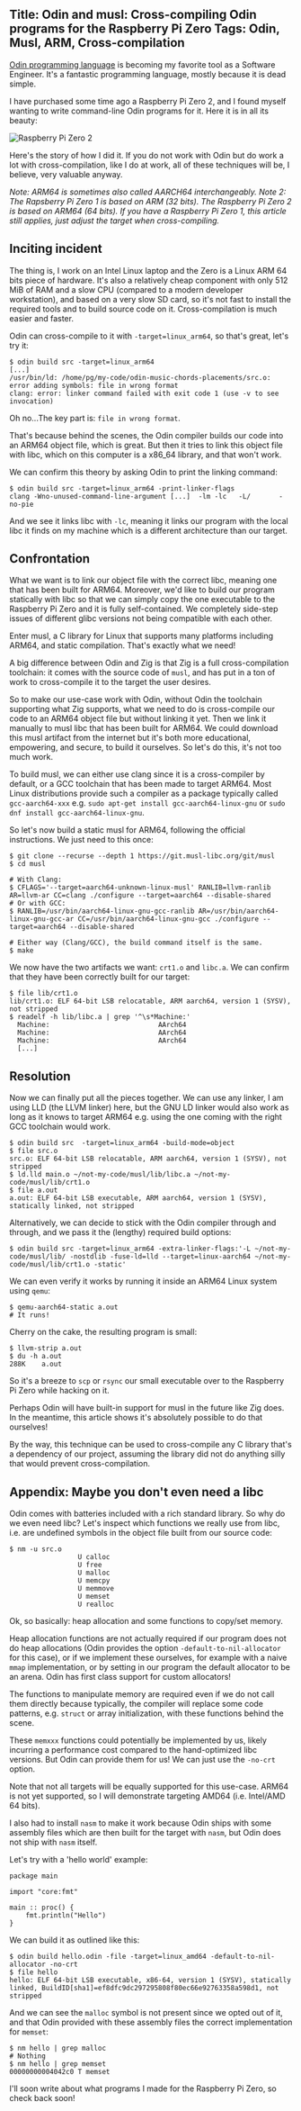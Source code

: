 Title: Odin and musl: Cross-compiling Odin programs for the Raspberry Pi Zero
Tags: Odin, Musl, ARM, Cross-compilation
---

[Odin programming language](https://odin-lang.org/) is becoming my favorite tool as a Software Engineer. It's a fantastic programming language, mostly because it is dead simple.

I have purchased some time ago a Raspberry Pi Zero 2, and I found myself wanting to write command-line Odin programs for it. Here it is in all its beauty:

![Raspberry Pi Zero 2](zero2.png)

Here's the story of how I did it. If you do not work with Odin but do work a lot with cross-compilation, like I do at work, all of these techniques will be, I believe, very valuable anyway.

*Note: ARM64 is sometimes also called AARCH64 interchangeably.*
*Note 2: The Rapsberry Pi Zero 1 is based on ARM (32 bits). The Raspberry Pi Zero 2 is based on ARM64 (64 bits). If you have a Raspberry Pi Zero 1, this article still applies, just adjust the target when cross-compiling.*

## Inciting incident

The thing is, I work on an Intel Linux laptop and the Zero is a Linux ARM 64 bits piece of hardware. It's also a relatively cheap component with only 512 MiB of RAM and a slow CPU (compared to a modern developer workstation), and based on a very slow SD card, so it's not fast to install the required tools and to build source code on it. Cross-compilation is much easier and faster.

Odin can cross-compile to it with `-target=linux_arm64`, so that's great, let's try it:

```shell
$ odin build src -target=linux_arm64
[...]
/usr/bin/ld: /home/pg/my-code/odin-music-chords-placements/src.o: error adding symbols: file in wrong format
clang: error: linker command failed with exit code 1 (use -v to see invocation)
```

Oh no...The key part is: `file in wrong format`.

That's because behind the scenes, the Odin compiler builds our code into an ARM64 object file, which is great. But then it tries to link this object file with libc, which on this computer is a x86_64 library, and that won't work.

We can confirm this theory by asking Odin to print the linking command:

```shell
$ odin build src -target=linux_arm64 -print-linker-flags
clang -Wno-unused-command-line-argument [...]  -lm -lc   -L/       -no-pie
```

And we see it links libc with `-lc`, meaning it links our program with the local libc it finds on my machine which is a different architecture than our target.

## Confrontation

What we want is to link our object file with the correct libc, meaning one that has been built for ARM64. Moreover, we'd like to build our program statically with libc so that we can simply copy the one executable to the Raspberry Pi Zero and it is fully self-contained. We completely side-step issues of different glibc versions not being compatible with each other.

Enter musl, a C library for Linux that supports many platforms including ARM64, and static compilation. That's exactly what we need!

A big difference between Odin and Zig is that Zig is a full cross-compilation toolchain: it comes with the source code of `musl`, and has put in a ton of work to cross-compile it to the target the user desires. 

So to make our use-case work with Odin, without Odin the toolchain supporting what Zig supports, what we need to do is cross-compile our code to an ARM64 object file but without linking it yet. Then we link it manually to musl libc that has been built for ARM64. We could download this musl artifact from the internet but it's both more educational, empowering, and secure, to build it ourselves. So let's do this, it's not too much work.

To build musl, we can either use clang since it is a cross-compiler by default, or a GCC toolchain that has been made to target ARM64. Most Linux distributions provide such a compiler as a package typically called `gcc-aarch64-xxx` e.g. `sudo apt-get install gcc-aarch64-linux-gnu` or `sudo dnf install gcc-aarch64-linux-gnu`.

So let's now build a static musl for ARM64, following the official instructions. We just need to this once:

```shell
$ git clone --recurse --depth 1 https://git.musl-libc.org/git/musl
$ cd musl

# With Clang:
$ CFLAGS='--target=aarch64-unknown-linux-musl' RANLIB=llvm-ranlib AR=llvm-ar CC=clang ./configure --target=aarch64 --disable-shared
# Or with GCC:
$ RANLIB=/usr/bin/aarch64-linux-gnu-gcc-ranlib AR=/usr/bin/aarch64-linux-gnu-gcc-ar CC=/usr/bin/aarch64-linux-gnu-gcc ./configure --target=aarch64 --disable-shared

# Either way (Clang/GCC), the build command itself is the same.
$ make
```

We now have the two artifacts we want: `crt1.o` and `libc.a`. We can confirm that they have been correctly built for our target:

```shell
$ file lib/crt1.o
lib/crt1.o: ELF 64-bit LSB relocatable, ARM aarch64, version 1 (SYSV), not stripped
$ readelf -h lib/libc.a | grep '^\s*Machine:'
  Machine:                           AArch64
  Machine:                           AArch64
  Machine:                           AArch64
  [...]
```

## Resolution

Now we can finally put all the pieces together. We can use any linker, I am using LLD (the LLVM linker) here, but the GNU LD linker would also work as long as it knows to target ARM64 e.g. using the one coming with the right GCC toolchain would work.

```shell
$ odin build src  -target=linux_arm64 -build-mode=object
$ file src.o
src.o: ELF 64-bit LSB relocatable, ARM aarch64, version 1 (SYSV), not stripped
$ ld.lld main.o ~/not-my-code/musl/lib/libc.a ~/not-my-code/musl/lib/crt1.o
$ file a.out
a.out: ELF 64-bit LSB executable, ARM aarch64, version 1 (SYSV), statically linked, not stripped
```

Alternatively, we can decide to stick with the Odin compiler through and through, and we pass it the (lengthy) required build options:

```shell
$ odin build src -target=linux_arm64 -extra-linker-flags:'-L ~/not-my-code/musl/lib/ -nostdlib -fuse-ld=lld --target=linux-aarch64 ~/not-my-code/musl/lib/crt1.o -static'
```

We can even verify it works by running it inside an ARM64 Linux system using `qemu`:

```shell
$ qemu-aarch64-static a.out
# It runs!
```

Cherry on the cake, the resulting program is small:

```shell
$ llvm-strip a.out
$ du -h a.out 
288K	a.out
```

So it's a breeze to `scp` or `rsync` our small executable over to the Raspberry Pi Zero while hacking on it.

Perhaps Odin will have built-in support for musl in the future like Zig does. In the meantime, this article shows it's absolutely possible to do that ourselves!

By the way, this technique can be used to cross-compile any C library that's a dependency of our project, assuming the library did not do anything silly that would prevent cross-compilation.

## Appendix: Maybe you don't even need a libc

Odin comes with batteries included with a rich standard library. So why do we even need libc? Let's inspect which functions we really use from libc, i.e. are undefined symbols in the object file built from our source code:

```shell
$ nm -u src.o
                 U calloc
                 U free
                 U malloc
                 U memcpy
                 U memmove
                 U memset
                 U realloc
```

Ok, so basically: heap allocation and some functions to copy/set memory.

Heap allocation functions are not actually required if our program does not do heap allocations (Odin provides the option `-default-to-nil-allocator` for this case), or if we implement these ourselves, for example with a naive `mmap` implementation, or by setting in our program the default allocator to be an arena. Odin has first class support for custom allocators!

The functions to manipulate memory are required even if we do not call them directly because typically, the compiler will replace some code patterns, e.g. `struct` or array initialization, with these functions behind the scene.

These `memxxx` functions could potentially be implemented by us, likely incurring a performance cost compared to the hand-optimized libc versions. But Odin can provide them for us! We can just use the `-no-crt` option.

Note that not all targets will be equally supported for this use-case. ARM64 is not yet supported, so I will demonstrate targeting AMD64 (i.e. Intel/AMD 64 bits).

I also had to install `nasm` to make it work because Odin ships with some assembly files which are then built for the target with `nasm`, but Odin does not ship with `nasm` itself.

Let's try with a 'hello world' example:

```odin
package main

import "core:fmt"

main :: proc() {
	fmt.println("Hello")
}
```

We can build it as outlined like this:

```shell
$ odin build hello.odin -file -target=linux_amd64 -default-to-nil-allocator -no-crt
$ file hello
hello: ELF 64-bit LSB executable, x86-64, version 1 (SYSV), statically linked, BuildID[sha1]=ef8dfc9dc297295808f80ec66e92763358a598d1, not stripped
```

And we can see the `malloc` symbol is not present since we opted out of it, and that Odin provided with these assembly files the correct implementation for `memset`:

```shell
$ nm hello | grep malloc
# Nothing
$ nm hello | grep memset
00000000004042c0 T memset
```


I'll soon write about what programs I made for the Raspberry Pi Zero, so check back soon!
